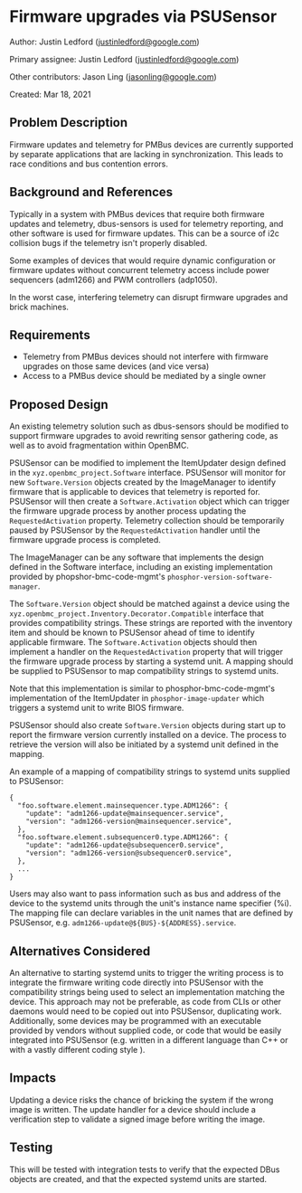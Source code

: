 # Firmware upgrades via PSUSensor

Author: Justin Ledford (justinledford@google.com)

Primary assignee: Justin Ledford (justinledford@google.com)

Other contributors: Jason Ling (jasonling@google.com)

Created: Mar 18, 2021

## Problem Description

Firmware updates and telemetry for PMBus devices are currently supported by
separate applications that are lacking in synchronization. This leads to race
conditions and bus contention errors.

## Background and References

Typically in a system with PMBus devices that require both firmware updates and
telemetry, dbus-sensors is used for telemetry reporting, and other software is
used for firmware updates. This can be a source of i2c collision bugs if the
telemetry isn't properly disabled.

Some examples of devices that would require dynamic configuration or firmware
updates without concurrent telemetry access include power sequencers (adm1266)
and PWM controllers (adp1050).

In the worst case, interfering telemetry can disrupt firmware upgrades and
brick machines.

## Requirements

-   Telemetry from PMBus devices should not interfere with firmware upgrades on
    those same devices (and vice versa)
-   Access to a PMBus device should be mediated by a single owner

## Proposed Design

An existing telemetry solution such as dbus-sensors should be modified to
support firmware upgrades to avoid rewriting sensor gathering code, as well as
to avoid fragmentation within OpenBMC.

PSUSensor can be modified to implement the ItemUpdater design defined in the
`xyz.openbmc_project.Software` interface. PSUSensor will monitor for new
`Software.Version` objects created by the ImageManager to identify firmware that
is applicable to devices that telemetry is reported for. PSUSensor will then
create a `Software.Activation` object which can trigger the firmware upgrade
process by another process updating the `RequestedActivation` property.
Telemetry collection should be temporarily paused by PSUSensor by the
`RequestedActivation` handler until the firmware upgrade process is completed.

The ImageManager can be any software that implements the design defined in the
Software interface, including an existing implementation provided by
phopshor-bmc-code-mgmt's `phosphor-version-software-manager`.

The `Software.Version` object should be matched against a device using the
`xyz.openbmc_project.Inventory.Decorator.Compatible` interface that provides
compatibility strings. These strings are reported with the inventory item and
should be known to PSUSensor ahead of time to identify applicable firmware. The
`Software.Activation` objects should then implement a handler on the
`RequestedActivation` property that will trigger the firmware upgrade process by
starting a systemd unit. A mapping should be supplied to PSUSensor to map
compatibility strings to systemd units.

Note that this implementation is similar to phosphor-bmc-code-mgmt's
implementation of the ItemUpdater in `phosphor-image-updater` which triggers a
systemd unit to write BIOS firmware.

PSUSensor should also create `Software.Version` objects during start up to
report the firmware version currently installed on a device. The process to
retrieve the version will also be initiated by a systemd unit defined in the
mapping.

An example of a mapping of compatibility strings to systemd units supplied to
PSUSensor:

```
{
  "foo.software.element.mainsequencer.type.ADM1266": {
    "update": "adm1266-update@mainsequencer.service",
    "version": "adm1266-version@mainsequencer.service",
  },
  "foo.software.element.subsequencer0.type.ADM1266": {
    "update": "adm1266-update@subsequencer0.service",
    "version": "adm1266-version@subsequencer0.service",
  },
  ...
}
```

Users may also want to pass information such as bus and address of the device to
the systemd units through the unit's instance name specifier (%i). The mapping
file can declare variables in the unit names that are defined by PSUSensor, e.g.
`adm1266-update@${BUS}-${ADDRESS}.service`.

## Alternatives Considered

An alternative to starting systemd units to trigger the writing process is to
integrate the firmware writing code directly into PSUSensor with the
compatibility strings being used to select an implementation matching the
device. This approach may not be preferable, as code from CLIs or other daemons
would need to be copied out into PSUSensor, duplicating work. Additionally, some
devices may be programmed with an executable provided by vendors without
supplied code, or code that would be easily integrated into PSUSensor (e.g.
written in a different language than C++ or with a vastly different coding style
).

## Impacts

Updating a device risks the chance of bricking the system if the wrong image is
written. The update handler for a device should include a verification step to
validate a signed image before writing the image.

## Testing

This will be tested with integration tests to verify that the expected DBus
objects are created, and that the expected systemd units are started.
